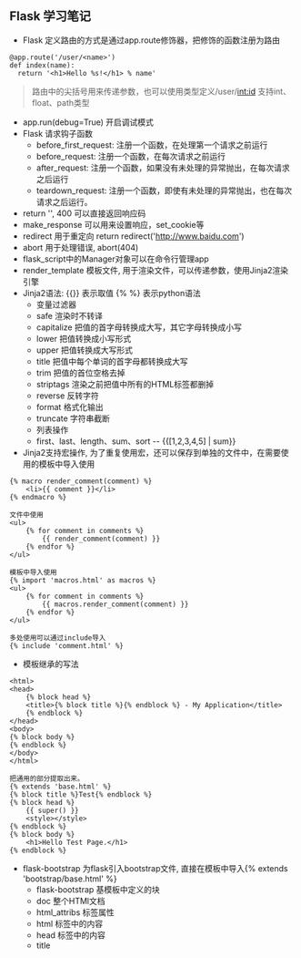 ## Flask 学习笔记
+ Flask 定义路由的方式是通过app.route修饰器，把修饰的函数注册为路由
```
@app.route('/user/<name>')
def index(name):
  return '<h1>Hello %s!</h1> % name'
```
> 路由中的尖括号用来传递参数，也可以使用类型定义/user/<int:id> 支持int、float、path类型

+ app.run(debug=True) 开启调试模式
+ Flask 请求钩子函数
    * before_first_request: 注册一个函数，在处理第一个请求之前运行
    * before_request: 注册一个函数，在每次请求之前运行
    * after_request: 注册一个函数，如果没有未处理的异常抛出，在每次请求之后运行
    * teardown_request: 注册一个函数，即使有未处理的异常抛出，也在每次请求之后运行。
+ return '', 400  可以直接返回响应码
+ make_response 可以用来设置响应，set_cookie等
+ redirect 用于重定向 return redirect('http://www.baidu.com')
+ abort 用于处理错误, abort(404)
+ flask_script中的Manager对象可以在命令行管理app
+ render_template 模板文件, 用于渲染文件，可以传递参数，使用Jinja2渲染引擎
+ Jinja2语法: {{}} 表示取值  {% %} 表示python语法
    * 变量过滤器
    * safe  渲染时不转译
    * capitalize  把值的首字母转换成大写，其它字母转换成小写
    * lower  把值转换成小写形式
    * upper 把值转换成大写形式
    * title  把值中每个单词的首字母都转换成大写
    * trim 把值的首位空格去掉
    * striptags  渲染之前把值中所有的HTML标签都删掉
    * reverse 反转字符
    * format  格式化输出
    * truncate  字符串截断
    * 列表操作
    * first、last、length、sum、sort -- {{[1,2,3,4,5] | sum}}
+ Jinja2支持宏操作, 为了重复使用宏，还可以保存到单独的文件中，在需要使用的模板中导入使用
```
{% macro render_comment(comment) %}
    <li>{{ comment }}</li>
{% endmacro %}

文件中使用
<ul>
    {% for comment in comments %}
        {{ render_comment(comment) }}
    {% endfor %}
</ul>

模板中导入使用
{% import 'macros.html' as macros %}
<ul>
    {% for comment in comments %}
        {{ macros.render_comment(comment) }}
    {% endfor %}
</ul>

多处使用可以通过include导入
{% include 'comment.html' %}
```
+ 模板继承的写法
```
<html>
<head>
    {% block head %}
    <title>{% block title %}{% endblock %} - My Application</title>
    {% endblock %}
</head>
<body>
{% block body %}
{% endblock %}
</body>
</html>

把通用的部分提取出来。
{% extends 'base.html' %}
{% block title %}Test{% endblock %}
{% block head %}
    {{ super() }}
    <style></style>
{% endblock %}
{% block body %}
    <h1>Hello Test Page.</h1>
{% endblock %}
```
+ flask-bootstrap 为flask引入bootstrap文件, 直接在模板中导入{% extends 'bootstrap/base.html' %}
    * flask-bootstrap 基模板中定义的块
    * doc 整个HTMl文档
    * html_attribs  <html>标签属性
    * html  <html>标签中的内容
    * head  <head>标签中的内容
    * title  <title>标签中的内容
    * metas  一组<meta>标签
    * styles  层叠样式表定义
    * body_attribs  <body> 标签的属性
    * body <body>标签的内容
    * navbar 用户定义的导航条
    * content 用户定义的页面内容
    * scripys  文档底部的JavaScript声明
```
需要引入自定义js, 必须使用super()
{% block scripts %}
{{ super() }}
<script type="text/javascript" src="my-script.js"></script>
{% endblock %}
```

+ flask-moment 处理日期和时间
```
引入moment
{% block scripts %}
{{ super() }}
{{ moment.include_moment() }}
{% endblock %}

使用moment
<p>The local date and time is {{ moment(current_time).format('LLL') }}.</p> <p>That was {{ moment(current_time).fromNow(refresh=True) }}</p>
```